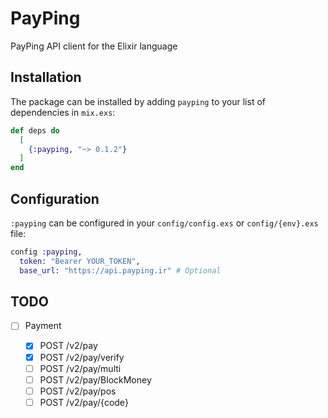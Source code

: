 # PayPing

[comment]: <> "[![Build Status](https://travis-ci.org/msudgh/payping.svg?branch=master)](https://travis-ci.org/msudgh/payping) [![Inline docs](https://inch-ci.org/github/msudgh/payping.svg)](https://inch-ci.org/github/msudgh/payping) [![Hex Docs](https://img.shields.io/badge/hex-docs-9768d1.svg)](https://hexdocs.pm/payping) [![Coverage Status](https://coveralls.io/repos/github/msudgh/payping/badge.svg?branch=master)](https://coveralls.io/github/msudgh/payping?branch=master) [![Deps Status](https://beta.hexfaktor.org/badge/all/github/msudgh/payping.svg)](https://beta.hexfaktor.org/github/msudgh/payping) [![hex.pm version](https://img.shields.io/hexpm/v/payping.svg)](https://hex.pm/packages/payping) [![hex.pm downloads](https://img.shields.io/hexpm/dt/payping.svg)](https://hex.pm/packages/payping) [![License](https://img.shields.io/badge/license-MIT-brightgreen.svg)](https://opensource.org/licenses/MIT)"

PayPing API client for the Elixir language

## Installation

The package can be installed by adding `payping` to your list of dependencies in `mix.exs`:

```elixir
def deps do
  [
    {:payping, "~> 0.1.2"}
  ]
end
```

## Configuration

`:payping` can be configured in your `config/config.exs` or `config/{env}.exs` file:

```exs
config :payping,
  token: "Bearer YOUR_TOKEN",
  base_url: "https://api.payping.ir" # Optional
```

## TODO

- [ ] Payment

  - [x] POST /v2/pay
  - [x] POST /v2/pay/verify
  - [ ] POST /v2/pay/multi
  - [ ] POST /v2/pay/BlockMoney
  - [ ] POST /v2/pay/pos
  - [ ] POST /v2/pay/{code}
